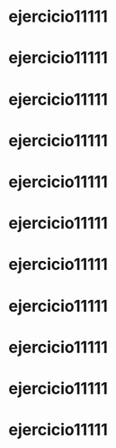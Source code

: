 # ejercicio11111
# ejercicio11111
# ejercicio11111
# ejercicio11111
# ejercicio11111
# ejercicio11111
# ejercicio11111
# ejercicio11111
# ejercicio11111
# ejercicio11111
# ejercicio11111